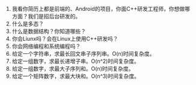 1. 我看你简历上都是前端的、Android的项目，你面C++研发工程师，你想做哪方面？我们是招后台研发的。
2. 什么是多态？
3. 什么是数据结构？你知道哪些？
4. 你会Liunx吗？会在Linux上使用C++研发吗？
5. 你会网络编程和系统编程吗？
6. 给定一个字符串，求最长回文串子序列串。O(n)时间复杂度。
7. 给定一组数字，求最长递增子串。O(n^2)时间复杂度。
8. 给定一组数字，求最大子序列和。O(n)时间复杂度。
9. 给定一个矩阵数字，求最大块和。O(n^3)时间复杂度。